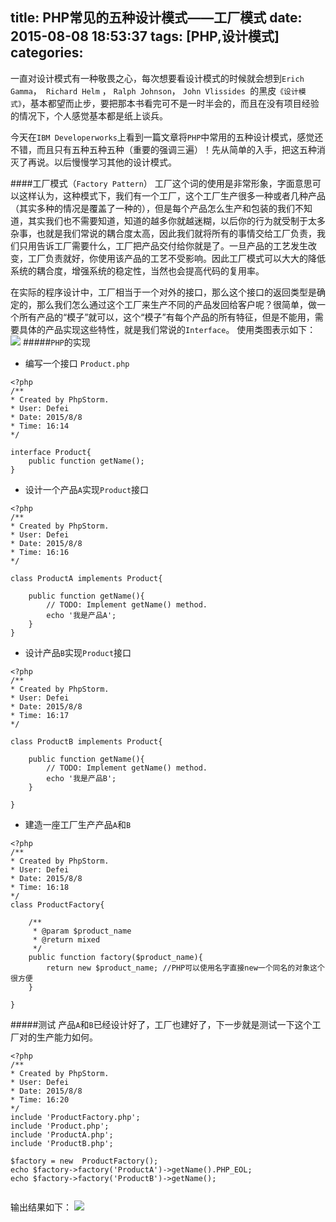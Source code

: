 title: PHP常见的五种设计模式——工厂模式
date: 2015-08-08 18:53:37
tags: [PHP,设计模式]
categories:
---
一直对设计模式有一种敬畏之心，每次想要看设计模式的时候就会想到`Erich Gamma`，` Richard Helm` ， `Ralph Johnson`， `John Vlissides `的黑皮`《设计模式》`，基本都望而止步，要把那本书看完可不是一时半会的，而且在没有项目经验的情况下，个人感觉基本都是纸上谈兵。

今天在`IBM Developerworks`上看到一篇文章将`PHP`中常用的五种设计模式，感觉还不错，而且只有五种五种五种（重要的强调三遍）！先从简单的入手，把这五种消灭了再说。以后慢慢学习其他的设计模式。

####工厂模式（`Factory Pattern`）
工厂这个词的使用是非常形象，字面意思可以这样认为，这种模式下，我们有一个工厂，这个工厂生产很多一种或者几种产品（其实多种的情况是覆盖了一种的），但是每个产品怎么生产和包装的我们不知道，其实我们也不需要知道，知道的越多你就越迷糊，以后你的行为就受制于太多杂事，也就是我们常说的耦合度太高，因此我们就将所有的事情交给工厂负责，我们只用告诉工厂需要什么，工厂把产品交付给你就是了。一旦产品的工艺发生改变，工厂负责就好，你使用该产品的工艺不受影响。因此工厂模式可以大大的降低系统的耦合度，增强系统的稳定性，当然也会提高代码的复用率。

在实际的程序设计中，工厂相当于一个对外的接口，那么这个接口的返回类型是确定的，那么我们怎么通过这个工厂来生产不同的产品发回给客户呢？很简单，做一个所有产品的“模子”就可以，这个“模子”有每个产品的所有特征，但是不能用，需要具体的产品实现这些特性，就是我们常说的`Interface`。
使用类图表示如下：
![](http://7sbpmg.com1.z0.glb.clouddn.com/img_Factory_Pattern.png)
#####`PHP`的实现
* 编写一个接口 `Product.php`  

```
<?php
/**
* Created by PhpStorm.
* User: Defei
* Date: 2015/8/8
* Time: 16:14
*/
 
interface Product{
    public function getName();
}
```

<!--more-->

*  设计一个产品`A`实现`Product`接口

```
<?php
/**
* Created by PhpStorm.
* User: Defei
* Date: 2015/8/8
* Time: 16:16
*/

class ProductA implements Product{
 
    public function getName(){
        // TODO: Implement getName() method.
        echo '我是产品A';
    }
}
```

*   设计产品`B`实现`Product`接口

```
<?php
/**
* Created by PhpStorm.
* User: Defei
* Date: 2015/8/8
* Time: 16:17
*/
 
class ProductB implements Product{
 
    public function getName(){
        // TODO: Implement getName() method.
        echo '我是产品B';
    }
 
}
```

* 建造一座工厂生产产品`A`和`B`

```
<?php
/**
* Created by PhpStorm.
* User: Defei
* Date: 2015/8/8
* Time: 16:18
*/
class ProductFactory{
 
    /**
     * @param $product_name
     * @return mixed
     */
    public function factory($product_name){
        return new $product_name; //PHP可以使用名字直接new一个同名的对象这个很方便
    }
 
}
```

#####测试
产品`A`和`B`已经设计好了，工厂也建好了，下一步就是测试一下这个工厂对的生产能力如何。
```
<?php
/**
* Created by PhpStorm.
* User: Defei
* Date: 2015/8/8
* Time: 16:20
*/
include 'ProductFactory.php';
include 'Product.php';
include 'ProductA.php';
include 'ProductB.php';
 
$factory = new  ProductFactory();
echo $factory->factory('ProductA')->getName().PHP_EOL;
echo $factory->factory('ProductB')->getName();
 
```
输出结果如下：
![](http://7sbpmg.com1.z0.glb.clouddn.com/img_factory_pattern.png)

